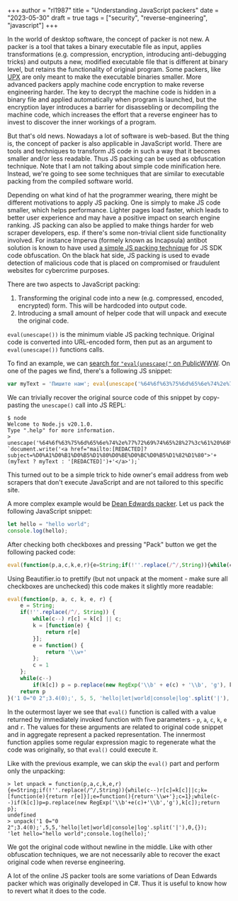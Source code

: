 +++
author = "rl1987"
title = "Understanding JavaScript packers"
date = "2023-05-30"
draft = true
tags = ["security", "reverse-engineering", "javascript"]
+++

In the world of desktop software, the concept of packer is not new. A packer is 
a tool that takes a binary executable file as input, applies transformations
(e.g. compression, encryption, introducing anti-debugging tricks) and outputs a
new, modified executable file that is different at binary level, but retains the
functionality of original program. Some packers, like [UPX](https://upx.github.io/)
are only meant to make the executable binaries smaller. More advanced packers
apply machine code encryption to make reverse engineering harder. The key to 
decrypt the machine code is hidden in a binary file and applied automatically 
when program is launched, but the encryption layer introduces a barrier for
disassebling or decompiling the machine code, which increases the effort that
a reverse engineer has to invest to discover the inner workings of a program.

But that's old news. Nowadays a lot of software is web-based. But the thing is,
the concept of packer is also applicable in JavaScript world. There are tools
and techniques to transform JS code in such a way that it becomes smaller and/or
less readable. Thus JS packing can be used as obfuscation technique. Note that
I am not talking about simple code minification here. Instead, we're going to 
see some techniques that are similar to executable packing from the compiled 
software world.

Depending on what kind of hat the programmer wearing, there might be different
motivations to apply JS packing. One is simply to make JS code smaller, which
helps performance. Lighter pages load faster, which leads to better user
experience and may have a positive impact on search engine ranking. JS packing
can also be applied to make things harder for web scraper developers, esp. if
there's some non-trivial client side functionality involved. For instance
Imperva (formely known as Incapsula) antibot solution is known to have used 
[a simple JS packing technique](https://nerodesu017.github.io/antibots/programming/2021/05/07/antibots-part-3.html)
for JS SDK code obfuscation. On the black hat side, JS packing is used to 
evade detection of malicious code that is placed on compromised or fraudulent 
websites for cybercrime purposes.

There are two aspects to JavaScript packing:

1. Transforming the original code into a new (e.g. compressed, encoded, encrypted)
form. This will be hardcoded into output code.
2. Introducing a small amount of helper code that will unpack and execute the 
original code.

`eval(unescape())` is the minimum viable JS packing technique. Original code
is converted into URL-encoded form, then put as an argument to `eval(unescape())`
functions calls. 

To find an example, we can [search for `"eval(unescape("` on PublicWWW](https://publicwww.com/websites/%22eval%28unescape%28%22/).
On one of the pages we find, there's a following JS snippet:

```javascript
var myText = 'Пишите нам'; eval(unescape('%64%6f%63%75%6d%65%6e%74%2e%77%72%69%74%65%28%27%3c%61%20%68%72%65%66%3d%22%6d%61%69%6c%74%6f%3a%76%69%74%40%61%75%64%69%74%2d%69%74%2e%72%75%3f%73%75%62%6a%65%63%74%3d%25%44%30%25%41%31%25%44%30%25%42%31%25%44%30%25%42%35%25%44%31%25%38%30%25%44%30%25%42%45%25%44%30%25%42%43%25%44%30%25%42%35%25%44%31%25%38%32%25%44%31%25%38%30%22%3e%27%2b%28%6d%79%54%65%78%74%20%3f%20%6d%79%54%65%78%74%20%3a%20%27%76%69%74%40%61%75%64%69%74%2d%69%74%2e%72%75%27%29%2b%27%3c%2f%61%3e%27%29%3b'))
```

We can trivially recover the original source code of this snippet by copy-pasting
the `unescape()` call into JS REPL:

```
$ node
Welcome to Node.js v20.1.0.
Type ".help" for more information.
> unescape('%64%6f%63%75%6d%65%6e%74%2e%77%72%69%74%65%28%27%3c%61%20%68%72%65%66%3d%22%6d%61%69%6c%74%6f%3a%76%69%74%40%61%75%64%69%74%2d%69%74%2e%72%75%3f%73%75%62%6a%65%63%74%3d%25%44%30%25%41%31%25%44%30%25%42%31%25%44%30%25%42%35%25%44%31%25%38%30%25%44%30%25%42%45%25%44%30%25%42%43%25%44%30%25%42%35%25%44%31%25%38%32%25%44%31%25%38%30%22%3e%27%2b%28%6d%79%54%65%78%74%20%3f%20%6d%79%54%65%78%74%20%3a%20%27%76%69%74%40%61%75%64%69%74%2d%69%74%2e%72%75%27%29%2b%27%3c%2f%61%3e%27%29%3b')
`document.write('<a href="mailto:[REDACTED]?subject=%D0%A1%D0%B1%D0%B5%D1%80%D0%BE%D0%BC%D0%B5%D1%82%D1%80">'+(myText ? myText : '[REDACTED]')+'</a>');`
```

This turned out to be a simple trick to hide owner's email address from web
scrapers that don't execute JavaScript and are not tailored to this specific
site. 

A more complex example would be [Dean Edwards packer](http://dean.edwards.name/packer/).
Let us pack the following JavaScript snippet:

```javascript
let hello = "hello world";
console.log(hello);
```

After checking both checkboxes and pressing "Pack" button we get the following
packed code:

```javascript
eval(function(p,a,c,k,e,r){e=String;if(!''.replace(/^/,String)){while(c--)r[c]=k[c]||c;k=[function(e){return r[e]}];e=function(){return'\\w+'};c=1};while(c--)if(k[c])p=p.replace(new RegExp('\\b'+e(c)+'\\b','g'),k[c]);return p}('1 0="0 2";3.4(0);',5,5,'hello|let|world|console|log'.split('|'),0,{}))
```

Using Beautifier.io to prettify (but not unpack at the moment - make sure all 
checkboxes are unchecked) this code makes it slightly more readable:

```javascript
eval(function(p, a, c, k, e, r) {
    e = String;
    if(!''.replace(/^/, String)) {
        while(c--) r[c] = k[c] || c;
        k = [function(e) {
            return r[e]
        }];
        e = function() {
            return '\\w+'
        };
        c = 1
    };
    while(c--)
        if(k[c]) p = p.replace(new RegExp('\\b' + e(c) + '\\b', 'g'), k[c]);
    return p
}('1 0="0 2";3.4(0);', 5, 5, 'hello|let|world|console|log'.split('|'), 0, {}))
```

In the outermost layer we see that `eval()` function is called with a value 
returned by immediately invoked function with five parameters - `p`, `a`, `c`,
`k`, `e` and `r`. The values for these arguments are related to original code
snippet and in aggregate represent a packed representation. The innermost 
function applies some regular expression magic to regenerate what the code 
was originally, so that `eval()` could execute it.

Like with the previous example, we can skip the `eval()` part and perform only
the unpacking:

```
> let unpack = function(p,a,c,k,e,r){e=String;if(!''.replace(/^/,String)){while(c--)r[c]=k[c]||c;k=[function(e){return r[e]}];e=function(){return'\\w+'};c=1};while(c--)if(k[c])p=p.replace(new RegExp('\\b'+e(c)+'\\b','g'),k[c]);return p};
undefined
> unpack('1 0="0 2";3.4(0);',5,5,'hello|let|world|console|log'.split('|'),0,{});
'let hello="hello world";console.log(hello);'
```

We got the original code without newline in the middle. Like with other 
obfuscation techniques, we are not necessarily able to recover the exact
original code when reverse engineering.

A lot of the online JS packer tools are some variations of Dean Edwards packer
which was originally developed in C#. Thus it is useful to know how to revert
what it does to the code.

